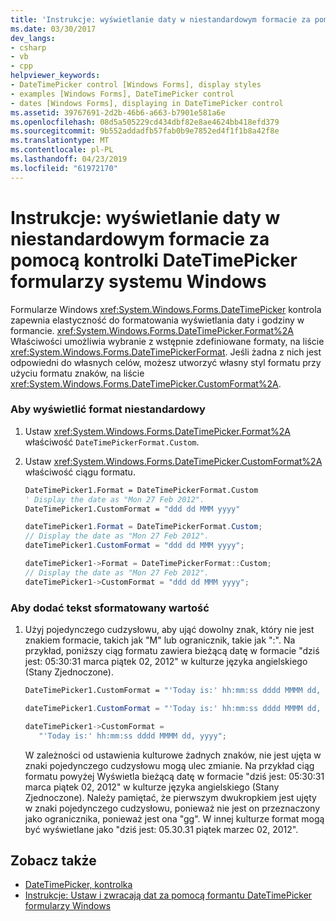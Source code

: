 ```yaml
---
title: 'Instrukcje: wyświetlanie daty w niestandardowym formacie za pomocą kontrolki DateTimePicker formularzy systemu Windows'
ms.date: 03/30/2017
dev_langs:
- csharp
- vb
- cpp
helpviewer_keywords:
- DateTimePicker control [Windows Forms], display styles
- examples [Windows Forms], DateTimePicker control
- dates [Windows Forms], displaying in DateTimePicker control
ms.assetid: 39767691-2d2b-46b6-a663-b7901e581a6e
ms.openlocfilehash: 08d5a505229cd434dbf82e8ae4624bb418efd379
ms.sourcegitcommit: 9b552addadfb57fab0b9e7852ed4f1f1b8a42f8e
ms.translationtype: MT
ms.contentlocale: pl-PL
ms.lasthandoff: 04/23/2019
ms.locfileid: "61972170"
---
```

# <a name="how-to-display-a-date-in-a-custom-format-with-the-windows-forms-datetimepicker-control"></a>Instrukcje: wyświetlanie daty w niestandardowym formacie za pomocą kontrolki DateTimePicker formularzy systemu Windows
Formularze Windows <xref:System.Windows.Forms.DateTimePicker> kontrola zapewnia elastyczność do formatowania wyświetlania daty i godziny w formancie. <xref:System.Windows.Forms.DateTimePicker.Format%2A> Właściwości umożliwia wybranie z wstępnie zdefiniowane formaty, na liście <xref:System.Windows.Forms.DateTimePickerFormat>. Jeśli żadna z nich jest odpowiedni do własnych celów, możesz utworzyć własny styl formatu przy użyciu formatu znaków, na liście <xref:System.Windows.Forms.DateTimePicker.CustomFormat%2A>.  
  
### <a name="to-display-a-custom-format"></a>Aby wyświetlić format niestandardowy  
  
1. Ustaw <xref:System.Windows.Forms.DateTimePicker.Format%2A> właściwość `DateTimePickerFormat.Custom`.  
  
2. Ustaw <xref:System.Windows.Forms.DateTimePicker.CustomFormat%2A> właściwość ciągu formatu.  
  
    ```vb  
    DateTimePicker1.Format = DateTimePickerFormat.Custom  
    ' Display the date as "Mon 27 Feb 2012".  
    DateTimePicker1.CustomFormat = "ddd dd MMM yyyy"  
    ```  
  
    ```csharp  
    dateTimePicker1.Format = DateTimePickerFormat.Custom;  
    // Display the date as "Mon 27 Feb 2012".  
    dateTimePicker1.CustomFormat = "ddd dd MMM yyyy";  
    ```  
  
    ```cpp  
    dateTimePicker1->Format = DateTimePickerFormat::Custom;  
    // Display the date as "Mon 27 Feb 2012".  
    dateTimePicker1->CustomFormat = "ddd dd MMM yyyy";  
    ```  
  
### <a name="to-add-text-to-the-formatted-value"></a>Aby dodać tekst sformatowany wartość  
  
1. Użyj pojedynczego cudzysłowu, aby ująć dowolny znak, który nie jest znakiem formacie, takich jak "M" lub ogranicznik, takie jak ":". Na przykład, poniższy ciąg formatu zawiera bieżącą datę w formacie "dziś jest: 05:30:31 marca piątek 02, 2012" w kulturze języka angielskiego (Stany Zjednoczone).  
  
    ```vb  
    DateTimePicker1.CustomFormat = "'Today is:' hh:mm:ss dddd MMMM dd, yyyy"  
    ```  
  
    ```csharp  
    dateTimePicker1.CustomFormat = "'Today is:' hh:mm:ss dddd MMMM dd, yyyy";  
    ```  
  
    ```cpp  
    dateTimePicker1->CustomFormat =  
       "'Today is:' hh:mm:ss dddd MMMM dd, yyyy";  
    ```  
  
     W zależności od ustawienia kulturowe żadnych znaków, nie jest ujęta w znaki pojedynczego cudzysłowu mogą ulec zmianie. Na przykład ciąg formatu powyżej Wyświetla bieżącą datę w formacie "dziś jest: 05:30:31 marca piątek 02, 2012" w kulturze języka angielskiego (Stany Zjednoczone). Należy pamiętać, że pierwszym dwukropkiem jest ujęty w znaki pojedynczego cudzysłowu, ponieważ nie jest on przeznaczony jako ogranicznika, ponieważ jest ona "gg". W innej kulturze format mogą być wyświetlane jako "dziś jest: 05.30.31 piątek marzec 02, 2012".  
  
## <a name="see-also"></a>Zobacz także

- [DateTimePicker, kontrolka](datetimepicker-control-windows-forms.md)
- [Instrukcje: Ustaw i zwracają dat za pomocą formantu DateTimePicker formularzy Windows](how-to-set-and-return-dates-with-the-windows-forms-datetimepicker-control.md)
